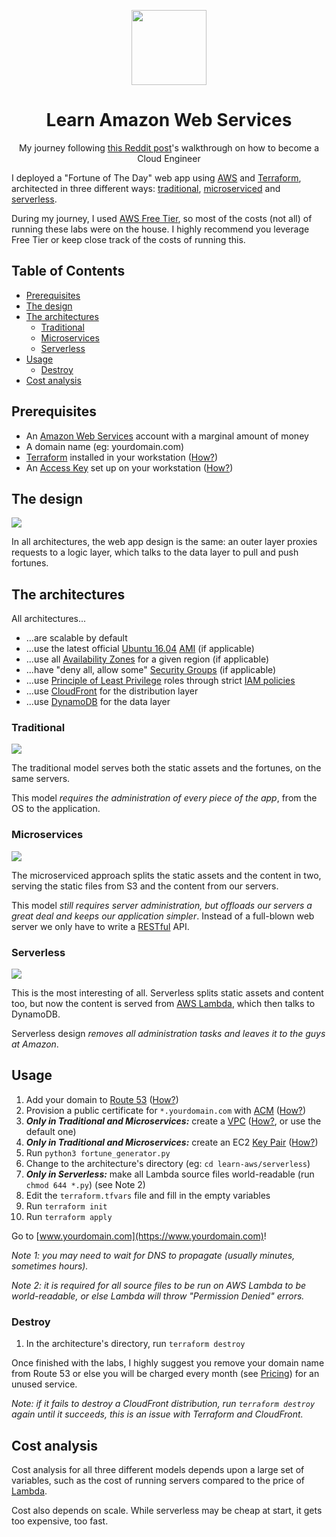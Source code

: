 <p align=center>
	<img src=https://emojipedia-us.s3.dualstack.us-west-1.amazonaws.com/thumbs/120/apple/129/male-technologist_1f468-200d-1f4bb.png width=120px>
</p>
<h1 align=center>Learn Amazon Web Services</h1>
<p align=center>My journey following <a href=https://www.reddit.com/r/sysadmin/comments/8inzn5/so_you_want_to_learn_aws_aka_how_do_i_learn_to_be>this Reddit post</a>'s walkthrough on how to become a Cloud Engineer</p>

I deployed a "Fortune of The Day" web app using [AWS](https://aws.amazon.com/) and [Terraform](https://www.terraform.io/), architected in three different ways: [traditional](#traditional), [microserviced](#microserviced) and [serverless](#serverless).

During my journey, I used [AWS Free Tier](https://aws.amazon.com/free/), so most of the costs (not all) of running these labs were on the house. I highly recommend you leverage Free Tier or keep close track of the costs of running this.

## Table of Contents

* [Prerequisites](#prerequisites)
* [The design](#the-design)
* [The architectures](#the-architectures)
    * [Traditional](#traditional)
    * [Microservices](#microservices)
    * [Serverless](#serverless)
* [Usage](#usage)
    * [Destroy](#destroy)
* [Cost analysis](#cost-analysis)


## Prerequisites

* An [Amazon Web Services](https://portal.aws.amazon.com/billing/signup) account with a marginal amount of money
* A domain name (eg: yourdomain.com)
* [Terraform](https://www.terraform.io/) installed in your workstation ([How?](https://www.terraform.io/downloads.html))
* An [Access Key](https://docs.aws.amazon.com/general/latest/gr/aws-sec-cred-types.html#access-keys-and-secret-access-keys) set up on your workstation ([How?](https://docs.aws.amazon.com/IAM/latest/UserGuide/id_credentials_access-keys.html#Using_CreateAccessKey))


## The design

![](https://i.imgur.com/W32HtFp.png)

In all architectures, the web app design is the same: an outer layer proxies requests to a logic layer, which talks to the data layer to pull and push fortunes.


## The architectures

All architectures...

* ...are scalable by default
* ...use the latest official [Ubuntu 16.04](http://releases.ubuntu.com/16.04/) [AMI](https://docs.aws.amazon.com/AWSEC2/latest/UserGuide/AMIs.html) (if applicable)
* ...use all [Availability Zones](https://docs.aws.amazon.com/AWSEC2/latest/UserGuide/using-regions-availability-zones.html) for a given region (if applicable)
* ...have "deny all, allow some" [Security Groups](https://docs.aws.amazon.com/AWSEC2/latest/UserGuide/using-network-security.html) (if applicable)
* ...use [Principle of Least Privilege](https://en.wikipedia.org/wiki/Principle_of_least_privilege) roles through strict [IAM policies](https://docs.aws.amazon.com/IAM/latest/UserGuide/access_policies.html)
* ...use [CloudFront](https://aws.amazon.com/cloudfront/) for the distribution layer
* ...use [DynamoDB](https://aws.amazon.com/dynamodb/) for the data layer

### Traditional

![](https://i.imgur.com/qINBAh7.png)

The traditional model serves both the static assets and the fortunes, on the same servers.

This model _requires the administration of every piece of the app_, from the OS to the application.

### Microservices

![](https://i.imgur.com/FXsoG5h.png)

The microserviced approach splits the static assets and the content in two, serving the static files from S3 and the content from our servers.

This model _still requires server administration, but offloads our servers a great deal and keeps our application simpler_. Instead of a full-blown web server we only have to write a [RESTful](https://en.wikipedia.org/wiki/Representational_state_transfer) API.

### Serverless

![](https://i.imgur.com/0SSJGLq.png)

This is the most interesting of all. Serverless splits static assets and content too, but now the content is served from [AWS Lambda](https://aws.amazon.com/lambda/), which then talks to DynamoDB.

Serverless design _removes all administration tasks and leaves it to the guys at Amazon_.


## Usage

1. Add your domain to [Route 53](https://aws.amazon.com/route53/) ([How?](https://lobster1234.github.io/2017/05/10/migrating-a-domain-to-amazon-route53/))
2. Provision a public certificate for `*.yourdomain.com` with [ACM](https://aws.amazon.com/certificate-manager/) ([How?](https://docs.aws.amazon.com/acm/latest/userguide/gs-acm-request-public.html#request-public-console))
3. ***Only in Traditional and Microservices:*** create a [VPC](https://aws.amazon.com/vpc/) ([How?](https://docs.aws.amazon.com/directoryservice/latest/admin-guide/gsg_create_vpc.html#create_vpc), or use the default one)
4. ***Only in Traditional and Microservices:*** create an EC2 [Key Pair](https://docs.aws.amazon.com/general/latest/gr/aws-sec-cred-types.html#key-pairs) ([How?](https://docs.aws.amazon.com/AWSEC2/latest/UserGuide/ec2-key-pairs.html#having-ec2-create-your-key-pair))
5. Run `python3 fortune_generator.py`
6. Change to the architecture's directory (eg: `cd learn-aws/serverless`)
7. ***Only in Serverless:*** make all Lambda source files world-readable (run `chmod 644 *.py`) (see Note 2)
8. Edit the `terraform.tfvars` file and fill in the empty variables
9. Run `terraform init`
10. Run `terraform apply`

Go to [www.yourdomain.com](https://www.yourdomain.com)!

*Note 1: you may need to wait for DNS to propagate (usually minutes, sometimes hours).*

*Note 2: it is required for all source files to be run on AWS Lambda to be world-readable, or else Lambda will throw "Permission Denied" errors.*

### Destroy

1. In the architecture's directory, run `terraform destroy`

Once finished with the labs, I highly suggest you remove your domain name from Route 53 or else you will be charged every month (see [Pricing](https://aws.amazon.com/route53/pricing/)) for an unused service.


*Note: if it fails to destroy a CloudFront distribution, run `terraform destroy` again until it succeeds, this is an issue with Terraform and CloudFront.*

## Cost analysis

Cost analysis for all three different models depends upon a large set of variables, such as the cost of running servers compared to the price of [Lambda](https://aws.amazon.com/lambda/pricing/).

Cost also depends on scale. While serverless may be cheap at start, it gets too expensive, too fast.
